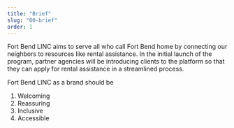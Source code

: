 ```yaml
---
title: "Brief"
slug: "00-brief"
order: 1
---
```


Fort Bend LINC aims to serve all who call Fort Bend home by connecting our neighbors to resources like rental assistance. In the initial launch of the program, partner agencies will be introducing clients to the platform so that they can apply for rental assistance in a streamlined process.

Fort Bend LINC as a brand should be

1. Welcoming
2. Reassuring
3. Inclusive
4. Accessible